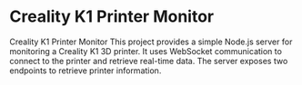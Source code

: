 # Creality K1 Printer Monitor


Creality K1 Printer Monitor
This project provides a simple Node.js server for monitoring a Creality K1 3D printer. It uses WebSocket communication to connect to the printer and retrieve real-time data. The server exposes two endpoints to retrieve printer information.


